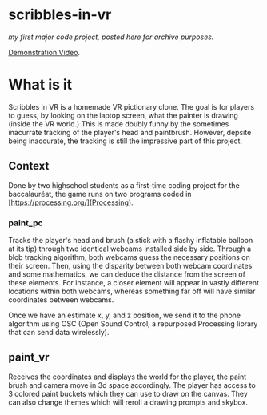 # scribbles-in-vr
*my first major code project, posted here for archive purposes.*

[Demonstration Video](https://www.youtube.com/embed/_4Z0W0Z2gyc).

# What is it
Scribbles in VR is a homemade VR pictionary clone. The goal is for players to guess, by looking on the laptop screen, what the painter is drawing (inside the VR world.)
This is made doubly funny by the sometimes inacurrate tracking of the player's head and paintbrush. However, depsite being inaccurate, the tracking is still the impressive part of this project.

## Context
Done by two highschool students as a first-time coding project for the baccalauréat, the game runs on two programs coded in [https://processing.org/](Processing).

### paint_pc
Tracks the player's head and brush (a stick with a flashy inflatable balloon at its tip) through two identical webcams installed side by side.
Through a blob tracking algorithm, both webcams guess the necessary positions on their screen. Then, using the disparity between both webcam coordinates and some mathematics, we can deduce the distance from the screen of these elements.
For instance, a closer element will appear in vastly different locations within both webcams, whereas something far off will have similar coordinates between webcams.

Once we have an estimate x, y, and z position, we send it to the phone algorithm using OSC (Open Sound Control, a repurposed Processing library that can send data wirelessly).

## paint_vr
Receives the coordinates and displays the world for the player, the paint brush and camera move in 3d space accordingly. The player has access to 3 colored paint buckets which they can use to draw on the canvas. They can also change themes which will reroll a drawing prompts and skybox.

